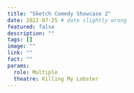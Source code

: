 ```yaml
---
title: "Sketch Comedy Showcase 2"
date: 2022-07-25 # date slightly wrong
featured: false
description: ""
tags: []
image: ""
link: ""
fact: ""
params:
  role: Multiple
  theatre: Killing My Lobster
---
```


